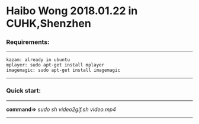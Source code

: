 # Haibo Wong 2018.01.22 in CUHK,Shenzhen<br>
### Requirements:<br>
___
    kazam: already in ubuntu
    mplayer: sudo apt-get install mplayer
    imagemagic: sudo apt-get install imagemagic
___
### Quick start:<br>
___
**command=>**   *sudo sh video2gif.sh video.mp4*
___
